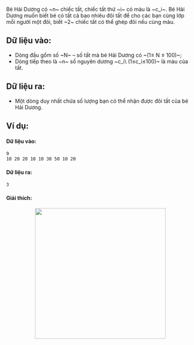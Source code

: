 Bé Hải Dương có ~n~ chiếc tất, chiếc tất thứ ~i~ có màu là ~c_i~. Bé Hải Dương muốn biết bé có tất cả bao nhiêu đôi tất để cho các bạn cùng lớp mỗi người một đôi, biết ~2~ chiếc tất có thể ghép đôi nếu cùng màu.

## Dữ liệu vào: 
- Dòng đầu gồm số ~N~ – số tất mà bé Hải Dương có ~(1≤ N ≤ 100)~;
- Dòng tiếp theo là ~n~ số nguyên dương ~c_i\ (1≤c_i≤100)~ là màu của tất.

## Dữ liệu ra:
- Một dòng duy nhất chứa số lượng bạn có thể nhận được đôi tất của bé Hải Dương.

## Ví dụ: 
#### Dữ liệu vào:	
```
9
10 20 20 10 10 30 50 10 20
```

#### Dữ liệu ra:
```
3	 
```

#### Giải thích:
<center><img src="/images/problems/223/SOCK.png" width="350px" /></center>